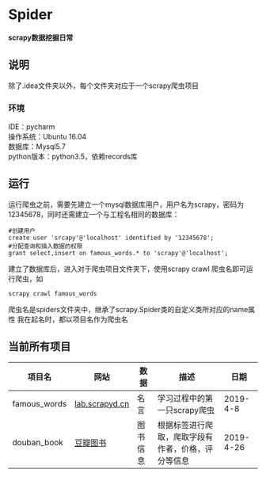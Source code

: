 # Spider
__scrapy数据挖掘日常__
## 说明
除了.idea文件夹以外，每个文件夹对应于一个scrapy爬虫项目 <br/>
### 环境
IDE：pycharm <br/>
操作系统：Ubuntu 16.04 <br/>
数据库：Mysql5.7 <br/>
python版本：python3.5，依赖records库

## 运行
运行爬虫之前，需要先建立一个mysql数据库用户，用户名为scrapy，密码为12345678，同时还需建立一个与工程名相同的数据库：
    
    #创建用户
    create user 'srcapy'@'localhost' identified by '12345678';
    #分配查询和插入数据的权限
    grant select,insert on famous_words.* to 'scrapy'@'localhost';

建立了数据库后，进入对于爬虫项目文件夹下，使用scrapy crawl 爬虫名即可运行爬虫，如

    scrapy crawl famous_words
爬虫名是spiders文件夹中，继承了scrapy.Spider类的自定义类所对应的name属性
我在起名时，都以项目名作为爬虫名

## 当前所有项目
|项目名|网站|数据|描述|日期|
|-|-|-|-|-|
|famous_words|[lab.scrapyd.cn](lab.scrapyd.cn)|名言|学习过程中的第一只scrapy爬虫|2019-4-8|
|douban_book|[豆瓣图书](book.douban.com)|图书信息|根据标签进行爬取，爬取字段有作者，价格，评分等信息|2019-4-26|

